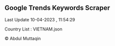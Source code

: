 

## Google Trends Keywords Scraper 
 
Last Update 10-04-2023 , 11:54:29

Country List :
VIETNAM.json



© Abdul Muttaqin 
